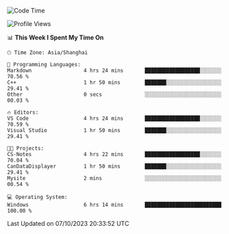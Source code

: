 <!--START_SECTION:waka-->
![Code Time](http://img.shields.io/badge/Code%20Time-1%2C279%20hrs%2013%20mins-blue)

![Profile Views](http://img.shields.io/badge/Profile%20Views-1-blue)

📊 **This Week I Spent My Time On** 

```text
🕑︎ Time Zone: Asia/Shanghai

💬 Programming Languages: 
Markdown                 4 hrs 24 mins       ██████████████████░░░░░░░   70.56 % 
C++                      1 hr 50 mins        ███████░░░░░░░░░░░░░░░░░░   29.41 % 
Other                    0 secs              ░░░░░░░░░░░░░░░░░░░░░░░░░   00.03 % 

🔥 Editors: 
VS Code                  4 hrs 24 mins       ██████████████████░░░░░░░   70.59 % 
Visual Studio            1 hr 50 mins        ███████░░░░░░░░░░░░░░░░░░   29.41 % 

🐱‍💻 Projects: 
CS-Notes                 4 hrs 22 mins       ██████████████████░░░░░░░   70.04 % 
CanDataDisplayer         1 hr 50 mins        ███████░░░░░░░░░░░░░░░░░░   29.41 % 
Mysite                   2 mins              ░░░░░░░░░░░░░░░░░░░░░░░░░   00.54 % 

💻 Operating System: 
Windows                  6 hrs 14 mins       █████████████████████████   100.00 % 
```


 Last Updated on 07/10/2023 20:33:52 UTC
<!--END_SECTION:waka-->